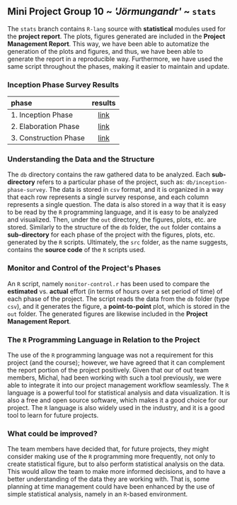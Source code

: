 ## Mini Project Group 10 ~ _'Jörmungandr'_ ~ `stats`
 
The `stats` branch contains `R-lang` source with __statistical__ modules used for the __project report__. The plots, figures generated are included in the __Project Management Report__. This way, we have been able to automatize the generation of the plots and figures, and thus, we have been able to generate the report in a reproducible way. Furthermore, we have used the same script throughout the phases, making it easier to maintain and update.

### Inception Phase Survey Results

| phase                 |         results         |
|:----------------------|:-----------------------:|
| 1. Inception Phase    | [link][survey1-results] |
| 2. Elaboration Phase  | [link][survey2-results] |
| 3. Construction Phase | [link][survey3-results] |

<!-- LINKS -->
[survey1-results]: https://docs.google.com/spreadsheets/d/15I0KnlatvpiJ8o5Dh-DS_xJyulmXFIdCkNrLt8DK_IY/edit?usp=sharing
[survey2-results]: https://docs.google.com/spreadsheets/d/1FsK14F4H2ZkqL69rZfpRrcCHpH8UK4UvR2ph2kJ8k58/edit?usp=sharing
[survey3-results]: https://docs.google.com/spreadsheets/d/1gE2rQLclGyox2gH7__hz1gBgbmZgLYti4RvBzBDWuXI/edit?usp=sharing

### Understanding the Data and the Structure

The `db` directory contains the raw gathered data to be analyzed. Each __sub-directory__ refers to a particular phase of the project, such as: `db/inception-phase-survey`. The data is stored in `csv` format, and it is organized in a way that each row represents a single survey response, and each column represents a single question. The data is also stored in a way that it is easy to be read by the `R` programming language, and it is easy to be analyzed and visualized. Then, under the `out` directory, the figures, plots, etc. are stored. Similarly to the structure of the `db` folder, the `out` folder contains a __sub-directory__ for each phase of the project with the figures, plots, etc. generated by the `R` scripts. Ultimately, the `src` folder, as the name suggests, contains the __source code__ of the `R` scripts used.

### Monitor and Control of the Project's Phases

An `R` script, namely `monitor-control.r` has been used to compare the **estimated** vs. **actual** effort (in terms of hours over a set period of time) of each phase of the project. The script reads the data from the `db` folder (type `csv`), and it generates the figure, a __point-to-point__ plot, which is stored in the `out` folder. The generated figures are likewise included in the __Project Management Report__.

### The `R` Programming Language in Relation to the Project

The use of the `R` programming language was not a requirement for this project (and the course); however, we have agreed that it can complement the report portion of the project positively. Given that our of out team members, Michal, had been working with such a tool previously, we were able to integrate it into our project management workflow seamlessly. The `R` language is a powerful tool for statistical analysis and data visualization. It is also a free and open source software, which makes it a good choice for our project. The `R` language is also widely used in the industry, and it is a good tool to learn for future projects.

### What could be improved?

The team members have decided that, for future projects, they might consider making use of the `R` programming more frequently, not only to create statistical figure, but to also perform statistical analysis on the data. This would allow the team to make more informed decisions, and to have a better understanding of the data they are working with. That is, some planning at time management could have been enhanced by the use of simple statistical analysis, namely in an `R`-based environment.